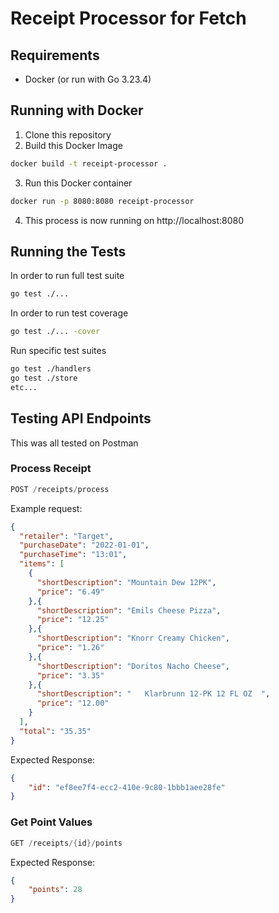 # Receipt Processor for Fetch

## Requirements

- Docker (or run with Go 3.23.4)

## Running with Docker
1. Clone this repository
2. Build this Docker Image
```zsh
docker build -t receipt-processor .
```
3. Run this Docker container
```zsh
docker run -p 8080:8080 receipt-processor
```
4. This process is now running on http://localhost:8080

## Running the Tests
In order to run full test suite

```zsh
go test ./...
```

In order to run test coverage
```zsh
go test ./... -cover
```

Run specific test suites
```zsh
go test ./handlers
go test ./store
etc...
```

## Testing API Endpoints

This was all tested on Postman

### Process Receipt
```go
POST /receipts/process
```

Example request:
```json
{
  "retailer": "Target",
  "purchaseDate": "2022-01-01",
  "purchaseTime": "13:01",
  "items": [
    {
      "shortDescription": "Mountain Dew 12PK",
      "price": "6.49"
    },{
      "shortDescription": "Emils Cheese Pizza",
      "price": "12.25"
    },{
      "shortDescription": "Knorr Creamy Chicken",
      "price": "1.26"
    },{
      "shortDescription": "Doritos Nacho Cheese",
      "price": "3.35"
    },{
      "shortDescription": "   Klarbrunn 12-PK 12 FL OZ  ",
      "price": "12.00"
    }
  ],
  "total": "35.35"
}
```

Expected Response:
```json
{
    "id": "ef8ee7f4-ecc2-410e-9c80-1bbb1aee28fe"
}
```

### Get Point Values

```go
GET /receipts/{id}/points
```

Expected Response:
```json
{
    "points": 28
}
```